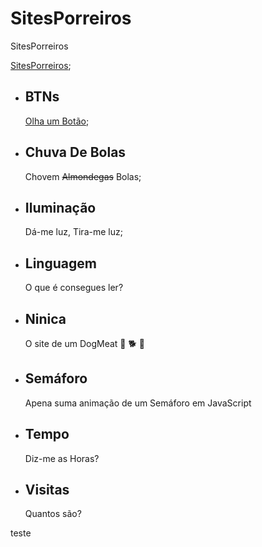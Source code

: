 # SitesPorreiros
 SitesPorreiros
 
 [SitesPorreiros](https://sitesporreiros.netlify.app/);

 - ## BTNs 

   [Olha um Botão](https://sitesporreiros.netlify.app/pages/btns/);

 - ## Chuva De Bolas

    Chovem ~~Almondegas~~ Bolas;

 - ## Iluminação

    Dá-me luz, Tira-me luz;

 - ## Linguagem

    O que é consegues ler?

 - ## Ninica

    O site de um DogMeat :dog: :dog2: :hotdog:

 - ## Semáforo

    Apena suma animação de um Semáforo em JavaScript

 - ## Tempo

    Diz-me as Horas?

 - ## Visitas

    Quantos são?


teste